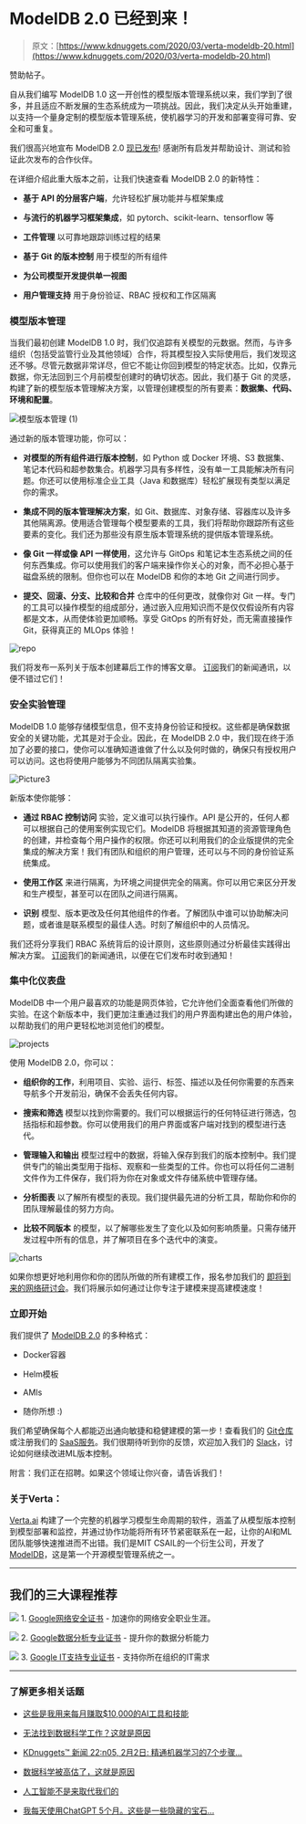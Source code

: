 # ModelDB 2.0 已经到来！

> 原文：[https://www.kdnuggets.com/2020/03/verta-modeldb-20.html](https://www.kdnuggets.com/2020/03/verta-modeldb-20.html)

赞助帖子。

自从我们编写 ModelDB 1.0 这一开创性的模型版本管理系统以来，我们学到了很多，并且适应不断发展的生态系统成为一项挑战。因此，我们决定从头开始重建，以支持一个量身定制的模型版本管理系统，使机器学习的开发和部署变得可靠、安全和可重复。

我们很高兴地宣布 ModelDB 2.0 [现已发布](https://github.com/VertaAI/modeldb)! 感谢所有启发并帮助设计、测试和验证此次发布的合作伙伴。

在详细介绍此重大版本之前，让我们快速查看 ModelDB 2.0 的新特性：

+   **基于 API 的分层客户端**，允许轻松扩展功能并与框架集成

+   **与流行的机器学习框架集成**，如 pytorch、scikit-learn、tensorflow 等

+   **工件管理** 以可靠地跟踪训练过程的结果

+   **基于 Git 的版本控制** 用于模型的所有组件

+   **为公司模型开发提供单一视图**

+   **用户管理支持** 用于身份验证、RBAC 授权和工作区隔离

### 模型版本管理

当我们最初创建 ModelDB 1.0 时，我们仅追踪有关模型的元数据。然而，与许多组织（包括受监管行业及其他领域）合作，将其模型投入实际使用后，我们发现这还不够。尽管元数据非常详尽，但它不能让你回到模型的特定状态。比如，仅靠元数据，你无法回到三个月前模型创建时的确切状态。因此，我们基于 Git 的灵感，构建了新的模型版本管理解决方案，以管理创建模型的所有要素：**数据集、代码、环境和配置**。

![模型版本管理 (1)](../Images/405f1dfc69bdd81ca3887bf6dab580b2.png)

通过新的版本管理功能，你可以：

+   **对模型的所有组件进行版本控制**，如 Python 或 Docker 环境、S3 数据集、笔记本代码和超参数集合。机器学习具有多样性，没有单一工具能解决所有问题。你还可以使用标准企业工具（Java 和数据库）轻松扩展现有类型以满足你的需求。

+   **集成不同的版本管理解决方案**，如 Git、数据库、对象存储、容器库以及许多其他隔离源。使用适合管理每个模型要素的工具，我们将帮助你跟踪所有这些要素的变化。我们还为那些没有原生版本管理系统的提供版本管理系统。

+   **像 Git 一样或像 API 一样使用**，这允许与 GitOps 和笔记本生态系统之间的任何东西集成。你可以使用我们的客户端来操作你关心的对象，而不必担心基于磁盘系统的限制。但你也可以在 ModelDB 和你的本地 Git 之间进行同步。

+   **提交、回滚、分支、比较和合并** 仓库中的任何更改，就像你对 Git 一样。专门的工具可以操作模型的组成部分，通过嵌入应用知识而不是仅仅假设所有内容都是文本，从而使体验更加顺畅。享受 GitOps 的所有好处，而无需直接操作 Git，获得真正的 MLOps 体验！

![repo](../Images/b917cc19e6a8bf803a344fdbe7419eb5.png)

我们将发布一系列关于版本创建幕后工作的博客文章。 [订阅](https://www.verta.ai/newsletter)我们的新闻通讯，以便不错过它们！

### 安全实验管理

ModelDB 1.0 能够存储模型信息，但不支持身份验证和授权。这些都是确保数据安全的关键功能，尤其是对于企业。因此，在 ModelDB 2.0 中，我们现在终于添加了必要的接口，使你可以准确知道谁做了什么以及何时做的，确保只有授权用户可以访问。这也将使用户能够为不同团队隔离实验集。

![Picture3](../Images/699dba149fd3f2d62cbba0496adcd9b0.png)

新版本使你能够：

+   **通过 RBAC 控制访问** 实验，定义谁可以执行操作。API 是公开的，任何人都可以根据自己的使用案例实现它们。ModelDB 将根据其知道的资源管理角色的创建，并检查每个用户操作的权限。你还可以利用我们的企业版提供的完全集成的解决方案！我们有团队和组织的用户管理，还可以与不同的身份验证系统集成。

+   **使用工作区** 来进行隔离，为环境之间提供完全的隔离。你可以用它来区分开发和生产模型，甚至可以在团队之间进行隔离。

+   **识别** 模型、版本更改及任何其他组件的作者。了解团队中谁可以协助解决问题，或者谁是联系模型的最佳人选。时刻了解组织中的人员情况。

我们还将分享我们 RBAC 系统背后的设计原则，这些原则通过分析最佳实践得出解决方案。 [订阅](https://www.verta.ai/newsletter)我们的新闻通讯，以便在它们发布时收到通知！

### 集中化仪表盘

ModelDB 中一个用户最喜欢的功能是网页体验，它允许他们全面查看他们所做的实验。在这个新版本中，我们更加注重通过我们的用户界面构建出色的用户体验，以帮助我们的用户更轻松地浏览他们的模型。

![projects](../Images/0ef0ad371b4a9c6938744f6933b90af5.png)

使用 ModelDB 2.0，你可以：

+   **组织你的工作**，利用项目、实验、运行、标签、描述以及任何你需要的东西来导航多个开发前沿，确保不会丢失任何内容。

+   **搜索和筛选** 模型以找到你需要的。我们可以根据运行的任何特征进行筛选，包括指标和超参数。你可以使用我们的用户界面或客户端对找到的模型进行迭代。

+   **管理输入和输出** 模型过程中的数据，将输入保存到我们的版本控制中。我们提供专门的输出类型用于指标、观察和一些类型的工件。你也可以将任何二进制文件作为工件保存，我们将为你在对象或文件存储系统中管理存储。

+   **分析图表** 以了解所有模型的表现。我们提供最先进的分析工具，帮助你和你的团队理解最佳的努力方向。

+   **比较不同版本** 的模型，以了解哪些发生了变化以及如何影响质量。只需存储开发过程中所有的信息，并了解项目在多个迭代中的演变。

![charts](../Images/b5845cd4137a87a6a3757777350244b4.png)

如果你想更好地利用你和你的团队所做的所有建模工作，报名参加我们的 [即将到来的网络研讨会](https://info.verta.ai/modeldb-v2-walkthrough?__hstc=53819695.6c42b0f6aa1ebe7e32e83908771f1ec2.1584576927510.1584576927510.1584576927510.1&__hssc=53819695.1.1584576927511&__hsfp=2979428226)。我们将展示如何通过让你专注于建模来提高建模速度！

### 立即开始

我们提供了 [ModelDB 2.0](https://github.com/VertaAI/modeldb) 的多种格式：

+   Docker容器

+   Helm模板

+   AMIs

+   随你所想 :)

我们希望确保每个人都能迈出通向敏捷和稳健建模的第一步！查看我们的 [Git仓库](https://github.com/VertaAI/modeldb) 或注册我们的 [SaaS服务](https://verta.ai/)。我们很期待听到你的反馈，欢迎加入我们的 [Slack](http://bit.ly/modeldb-mlops)，讨论如何继续改进ML版本控制。

附言：我们正在招聘。如果这个领域让你兴奋，请告诉我们！

### 关于Verta：

[Verta.ai](https://verta.ai/) 构建了一个完整的机器学习模型生命周期的软件，涵盖了从模型版本控制到模型部署和监控，并通过协作功能将所有环节紧密联系在一起，让你的AI和ML团队能够快速推进而不出错。我们是MIT CSAIL的一个衍生公司，开发了 [ModelDB](https://github.com/mitdbg/modeldb)，这是第一个开源模型管理系统之一。

* * *

## 我们的三大课程推荐

![](../Images/0244c01ba9267c002ef39d4907e0b8fb.png) 1\. [Google网络安全证书](https://www.kdnuggets.com/google-cybersecurity) - 加速你的网络安全职业生涯。

![](../Images/e225c49c3c91745821c8c0368bf04711.png) 2\. [Google数据分析专业证书](https://www.kdnuggets.com/google-data-analytics) - 提升你的数据分析能力

![](../Images/0244c01ba9267c002ef39d4907e0b8fb.png) 3\. [Google IT支持专业证书](https://www.kdnuggets.com/google-itsupport) - 支持你所在组织的IT需求

* * *

### 了解更多相关话题

+   [这些是我用来每月赚取$10,000的AI工具和技能](https://www.kdnuggets.com/2023/07/ai-tools-along-skills-make-10000-monthly-bs.html)

+   [无法找到数据科学工作？这就是原因](https://www.kdnuggets.com/2022/01/unable-land-data-science-job.html)

+   [KDnuggets™ 新闻 22:n05, 2月2日: 精通机器学习的7个步骤…](https://www.kdnuggets.com/2022/n05.html)

+   [数据科学被高估了，这就是原因](https://www.kdnuggets.com/2022/06/data-science-overrated.html)

+   [人工智能不是来取代我们的](https://www.kdnuggets.com/2023/02/ai-replace-us.html)

+   [我每天使用ChatGPT 5个月。这些是一些隐藏的宝石…](https://www.kdnuggets.com/2023/07/used-chatgpt-every-day-5-months-hidden-gems-change-life.html)
